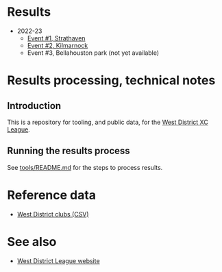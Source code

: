 # Results 

* 2022-23
  * [Event #1, Strathaven](https://results.westleague.org.uk/results/provisional/2022-23/1/html/)
  * [Event #2, Kilmarnock](https://results.westleague.org.uk/results/provisional/2022-23/2/html/)
  * Event #3, Bellahouston park (not yet available)

# Results processing, technical notes 

## Introduction

This is a repository for tooling, and public data, for the [West District XC League](https://westleague.org.uk/).

## Running the results process

See [tools/README.md](./tools/README.md) for the steps to process results.

# Reference data

* [West District clubs (CSV)](./data/reference/clubs.csv)

# See also

* [West District League website](https://westleague.org.uk/)

